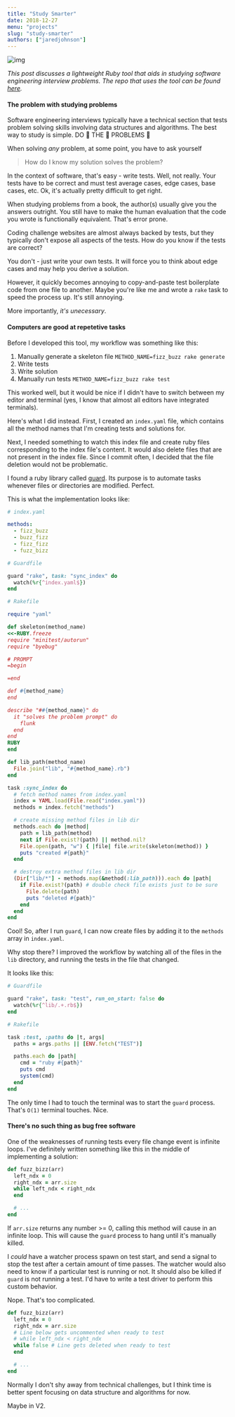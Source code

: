 ```yaml
---
title: "Study Smarter"
date: 2018-12-27
menu: "projects"
slug: "study-smarter"
authors: ["jaredjohnson"]
---
```


![img](https://images.unsplash.com/photo-1524086496832-aa348741b7b9?ixlib=rb-1.2.1&ixid=eyJhcHBfaWQiOjEyMDd9&auto=format&fit=crop&w=2931&q=80)

_This post discusses a lightweight Ruby tool that aids in studying software engineering interview problems._
_The repo that uses the tool can be found [here](https://github.com/jaredjj3/leetcode)._

#### The problem with studying problems

Software engineering interviews typically have a technical
section that tests problem solving skills involving data structures and algorithms.
The best way to study is simple. DO 👏 THE 👏 PROBLEMS 👏

When solving _any_ problem, at some point, you have to ask yourself

>How do I know my solution solves the problem?

In the context of software, that's easy - write tests. Well, not really. Your tests have to be
correct and must test average cases, edge cases, base cases, etc. Ok, it's actually pretty
difficult to get right.

When studying problems from a book, the author(s) usually give you the answers outright. You still
have to make the human evaluation that the code you wrote is functionally equivalent. That's error prone.

Coding challenge websites are almost always backed by tests, but they typically don't expose all aspects of the
tests. How do you know if the tests are correct?

You don't - just write your own tests. It will force you to think about edge cases and may
help you derive a solution.

However, it quickly becomes annoying to copy-and-paste test boilerplate code from one file to another.
Maybe you're like me and wrote a `rake` task to speed the process up. It's still annoying.

More importantly, _it's unecessary_.

#### Computers are good at repetetive tasks

Before I developed this tool, my workflow was something like this:

1. Manually generate a skeleton file `METHOD_NAME=fizz_buzz rake generate`
2. Write tests
3. Write solution
4. Manually run tests `METHOD_NAME=fizz_buzz rake test`

This worked well, but it would be nice if I didn't have to switch between my editor and
terminal (yes, I know that almost all editors have integrated terminals).

Here's what I did instead. First, I created an `index.yaml` file, which contains all the method names
that I'm creating tests and solutions for.

Next, I needed something to watch this index file and create ruby files corresponding to the index
file's content. It would also delete files that are not present in the index file. Since I commit
often, I decided that the file deletion would not be problematic.

I found a ruby library called [guard](https://github.com/guard/guard). Its purpose is to automate
tasks whenever files or directories are modified. Perfect.

This is what the implementation looks like:

```yaml
# index.yaml

methods:
  - fizz_buzz
  - buzz_fizz
  - fizz_fizz
  - fuzz_bizz
```

```ruby
# Guardfile

guard "rake", task: "sync_index" do
  watch(%r{^index.yaml$})
end
```

```ruby
# Rakefile

require "yaml"

def skeleton(method_name)
<<-RUBY.freeze
require "minitest/autorun"
require "byebug"

# PROMPT
=begin

=end

def #{method_name}
end

describe "##{method_name}" do
  it "solves the problem prompt" do
    flunk
  end
end
RUBY
end

def lib_path(method_name)
  File.join("lib", "#{method_name}.rb")
end

task :sync_index do
  # fetch method names from index.yaml
  index = YAML.load(File.read("index.yaml"))
  methods = index.fetch("methods")

  # create missing method files in lib dir
  methods.each do |method|
    path = lib_path(method)
    next if File.exist?(path) || method.nil?
    File.open(path, "w") { |file| file.write(skeleton(method)) }
    puts "created #{path}"
  end

  # destroy extra method files in lib dir
  (Dir["lib/*"] - methods.map(&method(:lib_path))).each do |path|
    if File.exist?(path) # double check file exists just to be sure
      File.delete(path)
      puts "deleted #{path}"
    end
  end
end
```

Cool! So, after I run `guard`, I can now create files by adding it to the `methods` array in
`index.yaml`.

Why stop there? I improved the workflow by watching all of the files in the `lib` directory, and
running the tests in the file that changed.

It looks like this:

```ruby
# Guardfile

guard "rake", task: "test", run_on_start: false do
  watch(%r{^lib/.+.rb$})
end
```

```ruby
# Rakefile

task :test, :paths do |t, args|
  paths = args.paths || [ENV.fetch("TEST")]

  paths.each do |path|
    cmd = "ruby #{path}"
    puts cmd
    system(cmd)
  end
end
```

The only time I had to touch the terminal was to start the `guard` process. That's `O(1)` terminal
touches. Nice.

#### There's no such thing as bug free software

One of the weaknesses of running tests every file change event is infinite loops. I've
definitely written something like this in the middle of implementing a solution:

```ruby
def fuzz_bizz(arr)
  left_ndx = 0
  right_ndx = arr.size
  while left_ndx < right_ndx
  end

  # ...
end
```

If `arr.size` returns any number >= 0, calling this method will cause in an infinite loop. This
will cause the `guard` process to hang until it's manually killed.

I _could_ have a watcher process spawn on test start, and send a signal to stop the test after
a certain amount of time passes. The watcher would also need to know if a particular test is
running or not. It should also be killed if `guard` is not running a test. I'd have to write a test
driver to perform this custom behavior.

Nope. That's too complicated.

```ruby
def fuzz_bizz(arr)
  left_ndx = 0
  right_ndx = arr.size
  # Line below gets uncommented when ready to test
  # while left_ndx < right_ndx
  while false # Line gets deleted when ready to test
  end

  # ...
end
```

Normally I don't shy away from technical challenges, but I think time is better spent focusing on
data structure and algorithms for now.

Maybe in V2.

